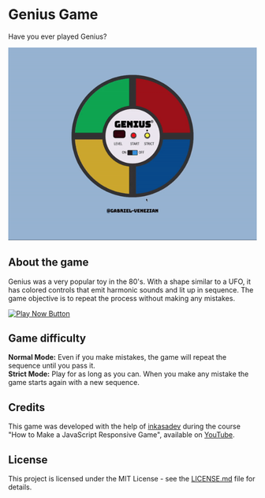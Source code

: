# Genius Game

Have you ever played Genius?

<img src="./img/genius-game.gif" alt="Genius Game gif">

## About the game
Genius was a very popular toy in the 80's. With a shape similar to a UFO, it has colored controls that emit harmonic sounds and lit up in sequence. 
The game objective is to repeat the process without making any mistakes.

<a href="https://gabriel-venezian.github.io/genius-game"><img src="https://img.shields.io/badge/Play%20Now-3152A0?style=for-the-badge" alt="Play Now Button"></a>

## Game difficulty
<b>Normal Mode:</b> Even if you make mistakes, the game will repeat the sequence until you pass it.<br />
<b>Strict Mode:</b> Play for as long as you can. When you make any mistake the game starts again with a new sequence.

## Credits
This game was developed with the help of [inkasadev](https://github.com/inkasadev) during the course "How to Make a JavaScript Responsive Game", available on [YouTube](https://www.youtube.com/watch?v=iPI-exnefBo&list=PL28O_hEAqjAtOPTlRHkHrhfmct_USCGfI).

## License
This project is licensed under the MIT License - see the [LICENSE.md](https://github.com/gabriel-venezian/genius-game/blob/main/LICENSE.md) file for details.
